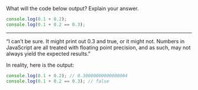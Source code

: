 What will the code below output? Explain your answer.

```js
console.log(0.1 + 0.2);
console.log(0.1 + 0.2 == 0.3);
```

---

“I can’t be sure. It might print out 0.3 and true, or it might not. Numbers in JavaScript are all treated with floating point precision, and as such, may not always yield the expected results."

In reality, here is the output:

```js
console.log(0.1 + 0.2); // 0.30000000000000004
console.log(0.1 + 0.2 == 0.3); // false
```

